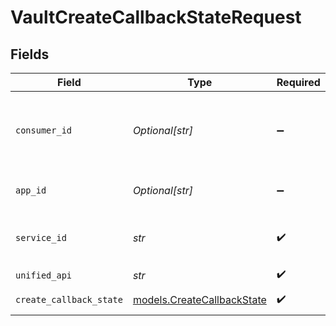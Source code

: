 # VaultCreateCallbackStateRequest


## Fields

| Field                                                          | Type                                                           | Required                                                       | Description                                                    | Example                                                        |
| -------------------------------------------------------------- | -------------------------------------------------------------- | -------------------------------------------------------------- | -------------------------------------------------------------- | -------------------------------------------------------------- |
| `consumer_id`                                                  | *Optional[str]*                                                | :heavy_minus_sign:                                             | ID of the consumer which you want to get or push data from     | test-consumer                                                  |
| `app_id`                                                       | *Optional[str]*                                                | :heavy_minus_sign:                                             | The ID of your Unify application                               | dSBdXd2H6Mqwfg0atXHXYcysLJE9qyn1VwBtXHX                        |
| `service_id`                                                   | *str*                                                          | :heavy_check_mark:                                             | Service ID of the resource to return                           | pipedrive                                                      |
| `unified_api`                                                  | *str*                                                          | :heavy_check_mark:                                             | Unified API                                                    | crm                                                            |
| `create_callback_state`                                        | [models.CreateCallbackState](../models/createcallbackstate.md) | :heavy_check_mark:                                             | Callback state data                                            |                                                                |